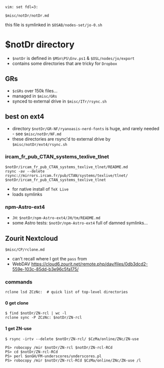     vim: set fdl=3:

    $misc/notDr/notDr.md

this file is symlinked in `$OSAB/nodes-set/jo-0.sh`

# $notDr directory
- `$notDr` is defined in `$MSn\PS\Env.ps1` & `$OSL/nodes/jo/export`
- contains some directories that are tricky for `Dropbox`

## GRs
- `$cGRs` over 150k files...
- managed in  `$misc/GRs`
- synced to external drive in `$misc/ITr/rsync.sh`

## best on ext4
- directory `$notDr/GR-NF/ryanoasis-nerd-fonts` is huge, and rarely needed - see `$misc/notDr/NF.md`
- these directories are rsync'd to external drive by `$misc/notDr/ext4/rsync.sh`

### ircam_fr_pub_CTAN_systems_texlive_tlnet
    $notDr/ircam_fr_pub_CTAN_systems_texlive_tlnet/README.md
    rsync -av --delete rsync://mirrors.ircam.fr/pub/CTAN/systems/texlive/tlnet/ $notDr/ircam_fr_pub_CTAN_systems_texlive_tlnet

- for native install of `TeX Live`
- loads symlinks

### npm-Astro-ext4
- `JH`: `$notDr/npm-Astro-ext4/JH/tm/README.md`
- some Astro tests: `$notDr/npm-Astro-ext4` full of damned symlinks...

## Zourit Nextcloud
    $misc/CP/rclone.md

- can't recall where I got the `pass` from
- WebDAV <https://cloud6.zourit.net/remote.php/dav/files/0db3dcd2-559e-103c-85dd-b3e96c5fa175/>

### commands
    rclone lsd ZCzNc:  # quick list of top-level directories

#### 0 get clone
    $ find $notDr/ZN-rcl | wc -l
    rclone sync -P ZCzNc: $notDr/ZN-rcl

#### 1 get  ZN-use
    $ rsync -irtv --delete $notDr/ZN-rcl/ $CzMa/online/ZNc/ZN-use

    PS> robocopy /mir $notDr/ZN-rcl $notDr/ZN-rcl-RCd
    PS> cd $notDr/ZN-rcl-RCd
    PS> perl $onGH/FM-underscores/underscores.pl
    PS> robocopy /mir $notDr/ZN-rcl-RCd $CzMa/online/ZNc/ZN-use /l

